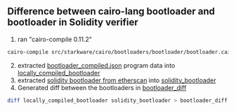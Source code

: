 ## Difference between cairo-lang bootloader and bootloader in Solidity verifier

1. ran "cairo-compile 0.11.2"
```bash
cairo-compile src/starkware/cairo/bootloaders/bootloader/bootloader.cairo --proof_mode --debug_info_with_source --output bootloader_compiled.json --cairo_path src
```
2. extracted [bootloader_compiled.json](bootloader_compiled.json) program data into [locally_compiled_bootloader](locally_compiled_bootloader)
3. extracted [solidity bootloader from etherscan](https://etherscan.io/address/0x6CB3EE90C50A38A0E4662BB7E7E6E40B91361BF6#code#F2#L1) into [solidity_bootloader](solidity_bootloader)
4. Generated diff between the bootloaders in [bootloader_diff](bootloader_diff)
```bash
diff locally_compiled_bootloader solidity_bootloader > bootloader_diff
```

